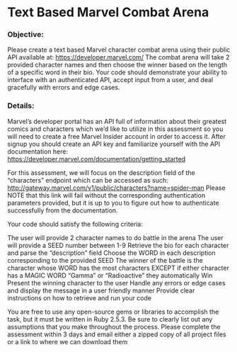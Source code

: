 # Text Based Marvel Combat Arena

### Objective:
Please create a text based Marvel character combat arena using their public API available at: https://developer.marvel.com/ The combat arena will take 2 provided character names and then choose the winner based on the length of a specific word in their bio. Your code should demonstrate your ability to interface with an authenticated API, accept input from a user, and deal gracefully with errors and edge cases. 

### Details:
Marvel’s developer portal has an API full of information about their greatest comics and characters which we’d like to utilize in this assessment so you will need to create a free Marvel Insider account in order to access it. After signup you should create an API key and familiarize yourself with the API documentation here: https://developer.marvel.com/documentation/getting_started 

For this assessment, we will focus on the description field of the “characters” endpoint which can be accessed as such: http://gateway.marvel.com/v1/public/characters?name=spider-man Please NOTE that this link will fail without the corresponding authentication parameters provided, but it is up to you to figure out how to authenticate successfully from the documentation.

Your code should satisfy the following criteria:

  The user will provide 2 character names to do battle in the arena
  The user will provide a SEED number between 1-9
  Retrieve the bio for each character and parse the “description” field
  Choose the WORD in each description corresponding to the provided SEED
  The winner of the battle is the character whose WORD has the most characters EXCEPT if either character has a MAGIC WORD “Gamma” or “Radioactive” they automatically Win
  Present the winning character to the user
  Handle any errors or edge cases and display the message in a user friendly manner
  Provide clear instructions on how to retrieve and run your code


You are free to use any open-source gems or libraries to accomplish the task, but it must be written in Ruby 2.5.3. Be sure to clearly list out any assumptions that you make throughout the process. Please complete the assessment within 3 days and email either a zipped copy of all project files or a link to where we can download them
